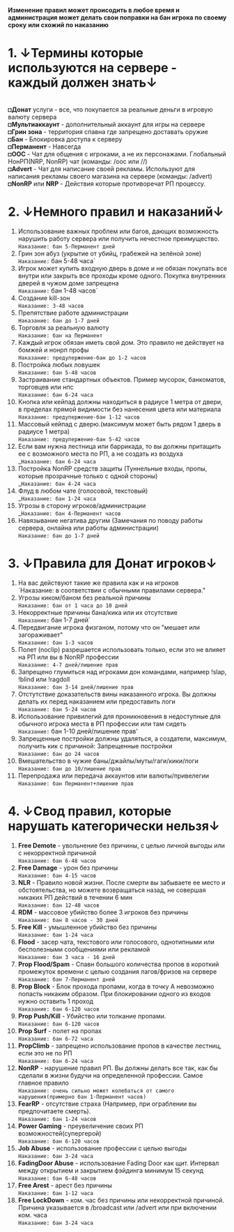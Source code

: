 **Изменение правил может происодить в любое время и администрация может делать свои поправки на бан игрока по своему сроку**
**или схожий по наказанию**

# 1. ↓Термины которые используются на сервере - каждый должен знать↓
<br>◘**Донат** услуги - все, что покупается за реальные деньги в игровую валюту сервера
<br>◘**Мультиаккаунт** - дополнительный аккаунт для игры на сервере
<br>◘**Грин зона** - территория спавна где запрещено доставать оружие
<br>◘**Бан** - Блокировка доступа к серверу
<br>◘**Перманент** - Навсегда
<br>◘**OOC** - Чат для общения с игроками, а не их персонажами. Глобальный НонРП(NRP, NonRP) чат (команды: /ooc или //)
<br>◘**Advert** - Чат для написание своей рекламы. Используют для написания рекламы своего магазина на сервере (команды: /advert)
<br>◘**NonRP** или **NRP** - Действия которые противоречат РП процессу.

# 2. ↓Немного правил и наказаний↓
1. Использование важных проблем или багов, дающих возможность нарушить работу сервера или получить нечестное преимущество.
<br> `Наказание: бан 5-Перманент дней`
2. Грин зон абуз (укрытие от убийц, грабежей на зелёной зоне)
<br>`Наказание:` бан 5-48 часа`
3. Игрок может купить входную дверь в доме и не обязан покупать все внутри или закрыть все проходы кроме одного. Покупка внутренних дверей в чужом доме запрещена
<br>`Наказание:` бан 1-48 часов`
4. Создание kill-зон
<br>`Наказание: 3-48 часов`
5. Препятствие работе администрации
<br>`Наказание: бан до 1-7 дней`
6. Торговля за реальную валюту
<br>`Наказание: бан на Перманент`
7. Каждый игрок обязан иметь свой дом. Это правило не действует на бомжей и нонрп профы
<br>`Наказание: предупержение-бан до 1-2 часов`
8. Постройка любых ловушек
<br>`Наказание: бан 5-48 часов`
9. Застраивание стандартных объектов. Пример мусорок, банкоматов, торговцев или нпс
<br>`Наказание: бан 6-24 часа`
10. Кнопка или кейпад должны находиться в радиусе 1 метра от двери, в пределах прямой видимости без нанесения цвета или материала
<br>`Наказание: предупержение-бан 1-12 часов`
11. Массовый кейпад с дверю.(максимум может быть рядом 1 дверь в радиусе 1 метра)
<br>`Наказание: предупержение-бан 5-42 часов`
12. Если вам нужна лестница или баррикада, то вы должны притащить ее с возможного места по РП, а не создать из воздуха
<br>_`Наказание: бан 6-24 часа`
13. Постройка NonRP средств защиты (Туннельные входы, пропы, которые прозрачные только с одной стороны)
<br>_`Наказание: бан 4-24 часа`
14. Флуд в любом чате (голосовой, текстовый)
<br>_`Наказание: бан 1-24 часа` 
15. Угрозы в сторону игроков/администрации
<br>_`Наказание: бан 4-Перманент часов`
16. Навязывание негатива другим (Замечания по поводу работы сервера, онлайна или работы администрации)
<br>`Наказание: бан до 1-7 дней`

# 3. ↓Правила для Донат игроков↓
1. На вас действуют такие же правила как и на игроков
<br>`Наказание: в соответствии с обычными правилами сервера."
2. Угрозы киком/баном без реальной причины
<br>`Наказание: бан от 1 часа до 10 дней`
3. Некорректные причины бана/кика или их отсутствие
<br>`Наказание:` бан 1-7 дней`
4. Передвигание игрока физганом, потому что он "мешает или загораживает"
<br>`Наказание: бан 1-3 часов`
5. Полет (noclip) разрешается использовать только, если это не влияет на РП или вы в NonRP профессии
<br>`Наказание: 4-7 дней/лишение прав`
6. Запрещено глумиться над игроками дон командами, например !slap, !blind или !ragdoll
<br>`Наказание: бан 3-14 дней/лишение прав`
7. Отстутствие доказательств вины наказанного игрока. Вы должны делать их перед наказанием или предоставить логи
<br>`Наказание: бан 5-24 часов`
10. Использование привилегий для проникновения в недоступные для обычного игрока места в РП профессии или там сидеть
<br>`Наказание:` бан 1-10 дней/лишение прав'
11. Запрещенные постройки должны удаляться, а создатели, максимум, получить кик с причиной: Запрещенные постройки
<br>`Наказание: бан до 24 часов`
12. Вмешательство в чужие баны/джайлы/муты/гаги/кики/логи
<br>`Наказание: бан до 10/лишение прав`
13. Перепродажа или передача аккаунтов или валюты/привелегии
<br>`Наказание: бан Перманент+лишение прав`

# 4. ↓Свод правил, которые нарушать категорически нельзя↓
1. **Free Demote** - увольнение без причины, с целью личной выгоды или с некорректной причиной
<br>`Наказание: бан 6-48 часов`
2. **Free Damage** - урон без причины
<br>`Наказание: бан 4-15 часов`
3. **NLR** - Правило новой жизни. После смерти вы забываете ее место и обстоятельства, но можете возвращаться назад, не совершая никаких РП действий в течении 6 мин
<br>`Наказание: бан 12-48 часов`
4. **RDM** - массовое убийство более 3 игроков без причины
<br>`Наказание: бан 8 часов - 30 дней`
5. **Free Kill** - умышленное убийство без причины
<br>`Наказание: бан 1-24 часа`
6. **Flood** - засер чата, текстового или голосового, однотипными или бесполезными сообщениями или рекламой
<br>`Наказание: бан 3 часа - 16 дней`
7. **Prop Flood/Spam** - Спавн большого количества пропов в короткий промежуток времени с целью создания лагов/фризов на сервере
<br>`Наказание: бан 7-Перманент дней`
8. **Prop Block** - Блок прохода пропами, когда в точку А невозможно попасть никаким образом. При блокировании одного из входов нужно оставить 1 проход
<br>`Наказание: бан 6-120 часов`
9. **Prop Push/Kill** - Убийство или толкание пропами.
<br>`Наказание: бан 6-120 часов`
10. **Prop Surf** - полет на пропах
<br>`Наказание: бан 6-72 часа`
11. **PropClimb** - запрещено использование пропов в качестве лестниц, если это не по РП
<br>`Наказание: бан 6-24 часа`
12. **NonRP** - нарушение правил РП. Вы должны делать все так, как бы сделали в жизни будучи на определенной профессии. Самое главное правило
<br>`Наказание: очень сильно может колебаться от самого нарушения(примерно бан 1-Перманент часов)`
13. **FearRP** - отсутствие страха (Например, при ограблении вы предпочитаете смерть).
<br>`Наказание: бан 1-24 часов`
14. **Power Gaming** - преувеличение своих РП возможностей(супергерой)
<br>`Наказание: бан 6-120 часов`
15. **Job Abuse** - использование профессии с целью выгоды
<br>`Наказание: бан 3-24 часа`
16. **FadingDoor Abuse** - использование Fading Door как щит. Интервал между открытием и закрытием фэйдинга минимум 15 секунд
<br>`Наказание: бан 6-48 часов`
17. **Free Arest** - арест без причины
<br>`Наказание: бан 1-12 часа`
18. **Free LockDown** - ком. час без причины или некорректной причиной. Причина указывается в /broadcast или /advert или при включении ком. часа
<br>`Наказание: бан 3-24 часа`
